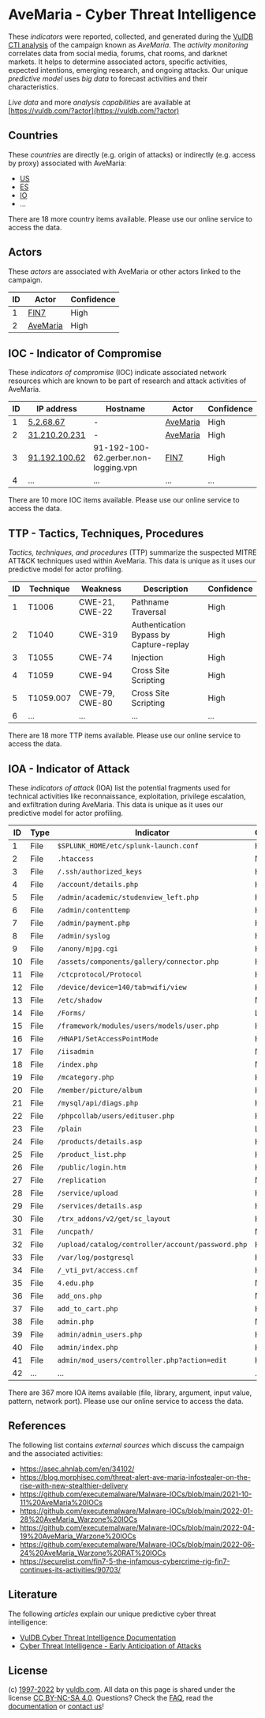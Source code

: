 # AveMaria - Cyber Threat Intelligence

These _indicators_ were reported, collected, and generated during the [VulDB CTI analysis](https://vuldb.com/?kb.cti) of the campaign known as _AveMaria_. The _activity monitoring_ correlates data from social media, forums, chat rooms, and darknet markets. It helps to determine associated actors, specific activities, expected intentions, emerging research, and ongoing attacks. Our unique _predictive model_ uses _big data_ to forecast activities and their characteristics.

_Live data_ and more _analysis capabilities_ are available at [https://vuldb.com/?actor](https://vuldb.com/?actor)

## Countries

These _countries_ are directly (e.g. origin of attacks) or indirectly (e.g. access by proxy) associated with AveMaria:

* [US](https://vuldb.com/?country.us)
* [ES](https://vuldb.com/?country.es)
* [IO](https://vuldb.com/?country.io)
* ...

There are 18 more country items available. Please use our online service to access the data.

## Actors

These _actors_ are associated with AveMaria or other actors linked to the campaign.

ID | Actor | Confidence
-- | ----- | ----------
1 | [FIN7](https://vuldb.com/?actor.fin7) | High
2 | [AveMaria](https://vuldb.com/?actor.avemaria) | High

## IOC - Indicator of Compromise

These _indicators of compromise_ (IOC) indicate associated network resources which are known to be part of research and attack activities of AveMaria.

ID | IP address | Hostname | Actor | Confidence
-- | ---------- | -------- | ----- | ----------
1 | [5.2.68.67](https://vuldb.com/?ip.5.2.68.67) | - | [AveMaria](https://vuldb.com/?actor.avemaria) | High
2 | [31.210.20.231](https://vuldb.com/?ip.31.210.20.231) | - | [AveMaria](https://vuldb.com/?actor.avemaria) | High
3 | [91.192.100.62](https://vuldb.com/?ip.91.192.100.62) | 91-192-100-62.gerber.non-logging.vpn | [FIN7](https://vuldb.com/?actor.fin7) | High
4 | ... | ... | ... | ...

There are 10 more IOC items available. Please use our online service to access the data.

## TTP - Tactics, Techniques, Procedures

_Tactics, techniques, and procedures_ (TTP) summarize the suspected MITRE ATT&CK techniques used within AveMaria. This data is unique as it uses our predictive model for actor profiling.

ID | Technique | Weakness | Description | Confidence
-- | --------- | -------- | ----------- | ----------
1 | T1006 | CWE-21, CWE-22 | Pathname Traversal | High
2 | T1040 | CWE-319 | Authentication Bypass by Capture-replay | High
3 | T1055 | CWE-74 | Injection | High
4 | T1059 | CWE-94 | Cross Site Scripting | High
5 | T1059.007 | CWE-79, CWE-80 | Cross Site Scripting | High
6 | ... | ... | ... | ...

There are 18 more TTP items available. Please use our online service to access the data.

## IOA - Indicator of Attack

These _indicators of attack_ (IOA) list the potential fragments used for technical activities like reconnaissance, exploitation, privilege escalation, and exfiltration during AveMaria. This data is unique as it uses our predictive model for actor profiling.

ID | Type | Indicator | Confidence
-- | ---- | --------- | ----------
1 | File | `$SPLUNK_HOME/etc/splunk-launch.conf` | High
2 | File | `.htaccess` | Medium
3 | File | `/.ssh/authorized_keys` | High
4 | File | `/account/details.php` | High
5 | File | `/admin/academic/studenview_left.php` | High
6 | File | `/admin/contenttemp` | High
7 | File | `/admin/payment.php` | High
8 | File | `/admin/syslog` | High
9 | File | `/anony/mjpg.cgi` | High
10 | File | `/assets/components/gallery/connector.php` | High
11 | File | `/ctcprotocol/Protocol` | High
12 | File | `/device/device=140/tab=wifi/view` | High
13 | File | `/etc/shadow` | Medium
14 | File | `/Forms/` | Low
15 | File | `/framework/modules/users/models/user.php` | High
16 | File | `/HNAP1/SetAccessPointMode` | High
17 | File | `/iisadmin` | Medium
18 | File | `/index.php` | Medium
19 | File | `/mcategory.php` | High
20 | File | `/member/picture/album` | High
21 | File | `/mysql/api/diags.php` | High
22 | File | `/phpcollab/users/edituser.php` | High
23 | File | `/plain` | Low
24 | File | `/products/details.asp` | High
25 | File | `/product_list.php` | High
26 | File | `/public/login.htm` | High
27 | File | `/replication` | Medium
28 | File | `/service/upload` | High
29 | File | `/services/details.asp` | High
30 | File | `/trx_addons/v2/get/sc_layout` | High
31 | File | `/uncpath/` | Medium
32 | File | `/upload/catalog/controller/account/password.php` | High
33 | File | `/var/log/postgresql` | High
34 | File | `/_vti_pvt/access.cnf` | High
35 | File | `4.edu.php` | Medium
36 | File | `add_ons.php` | Medium
37 | File | `add_to_cart.php` | High
38 | File | `admin.php` | Medium
39 | File | `admin/admin_users.php` | High
40 | File | `admin/index.php` | High
41 | File | `admin/mod_users/controller.php?action=edit` | High
42 | ... | ... | ...

There are 367 more IOA items available (file, library, argument, input value, pattern, network port). Please use our online service to access the data.

## References

The following list contains _external sources_ which discuss the campaign and the associated activities:

* https://asec.ahnlab.com/en/34102/
* https://blog.morphisec.com/threat-alert-ave-maria-infostealer-on-the-rise-with-new-stealthier-delivery
* https://github.com/executemalware/Malware-IOCs/blob/main/2021-10-11%20AveMaria%20IOCs
* https://github.com/executemalware/Malware-IOCs/blob/main/2022-01-28%20AveMaria_Warzone%20IOCs
* https://github.com/executemalware/Malware-IOCs/blob/main/2022-04-19%20AveMaria_Warzone%20IOCs
* https://github.com/executemalware/Malware-IOCs/blob/main/2022-06-24%20AveMaria_Warzone%20RAT%20IOCs
* https://securelist.com/fin7-5-the-infamous-cybercrime-rig-fin7-continues-its-activities/90703/

## Literature

The following _articles_ explain our unique predictive cyber threat intelligence:

* [VulDB Cyber Threat Intelligence Documentation](https://vuldb.com/?kb.cti)
* [Cyber Threat Intelligence - Early Anticipation of Attacks](https://www.scip.ch/en/?labs.20201022)

## License

(c) [1997-2022](https://vuldb.com/?kb.changelog) by [vuldb.com](https://vuldb.com/?kb.about). All data on this page is shared under the license [CC BY-NC-SA 4.0](https://creativecommons.org/licenses/by-nc-sa/4.0/). Questions? Check the [FAQ](https://vuldb.com/?kb.faq), read the [documentation](https://vuldb.com/?kb) or [contact us](https://vuldb.com/?contact)!
